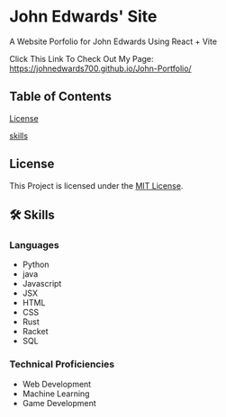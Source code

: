 # John Edwards' Site
A Website Porfolio for John Edwards Using React + Vite


Click This Link To Check Out My Page: https://johnedwards700.github.io/John-Portfolio/

## Table of Contents
[License](#license) 

[skills](#-Skills)

## License
This Project is licensed under the [MIT License](LICENSE).

## 🛠 Skills
### Languages 
* Python
* java
* Javascript
*  JSX
*  HTML
*  CSS
*  Rust
*  Racket
*  SQL

### Technical Proficiencies
* Web Development
* Machine Learning
* Game Development





